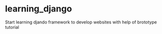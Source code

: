 # learning_django
Start learning djando framework to develop websites with help of brototype tutorial
